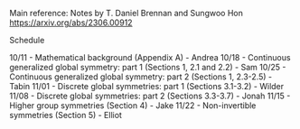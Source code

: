 Main reference: Notes by T. Daniel Brennan and Sungwoo Hon
https://arxiv.org/abs/2306.00912		   

Schedule


10/11 - Mathematical background (Appendix A) - Andrea
10/18 - Continuous generalized global symmetry: part 1 (Sections 1, 2.1 and 2.2) - Sam
10/25 - Continuous generalized global symmetry: part 2 (Sections 1, 2.3-2.5) - Tabin
11/01 - Discrete global symmetries: part 1 (Sections 3.1-3.2) - Wilder
11/08 - Discrete global symmetries: part 2 (Sections 3.3-3.7) - Jonah
11/15 - Higher group symmetries (Section 4) - Jake
11/22 - Non-invertible symmetries (Section 5) - Elliot





